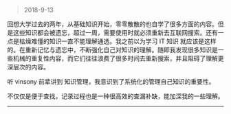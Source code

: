 > 2018-9-13

回想大学过去的两年，从基础知识开始，零零散散的也自学了很多方面的内容。但是这些知识都会被遗忘，超过一周，需要使用时就必须重新去互联网搜索。还有一点是枯燥难懂的知识一直不能理解通透。我之前以为学习 IT 知识 就应该是这样的。在重新记忆与遗忘中，不断强化自己对知识的理解。随即我发现很多知识是一些机械的重复性内容，而它们往往浪费了很多时间去重新搜索，并且阻碍了理解更深层次的内容。

听 vinsony 前辈讲到 知识管理，我意识到了系统化的管理自己知识的重要性。

不仅仅是便于查找，记录过程也是一种很高效的查漏补缺，能加深我的一些理解。

--------------------------------

